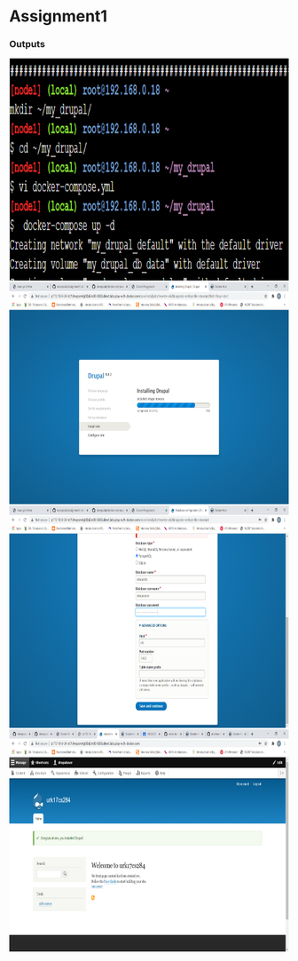 # Assignment1
### Outputs

<img src="./outputs/pi1.png" height="400px">
<img src="./outputs/pi2.png" height="400px">
<img src="./outputs/pi4.png" height="400px">
<img src="./outputs/pic3.png" height="400px">

